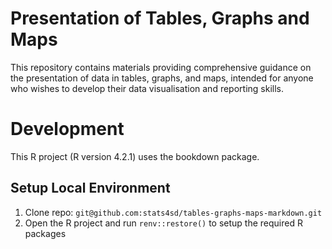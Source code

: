 # Presentation of Tables, Graphs and Maps

This repository contains materials providing comprehensive guidance on the presentation of data in tables, graphs, and maps, intended for anyone who wishes to develop their data visualisation and reporting skills.

# Development
This R project (R version 4.2.1) uses the bookdown package.

## Setup Local Environment
1.	Clone repo: `git@github.com:stats4sd/tables-graphs-maps-markdown.git`
2.	Open the R project and run `renv::restore()` to setup the required R packages
